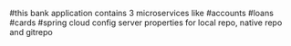 #this bank application contains 3 microservices like
#accounts
#loans
#cards
#spring cloud config server properties for local repo, native repo and gitrepo
